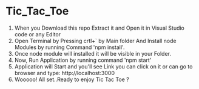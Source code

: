 # Tic_Tac_Toe
 
1. When you Download this repo Extract it and Open it in Visual Studio code or any Editor 
2. Open Terminal by Pressing crtl+` by Main folder And Install node Modules by running Command 'npm install'.
3. Once node module will installed it will be visible in your Folder. 
4. Now, Run Application by running command 'npm start'
5. Application will Start and you'll see Link you can click on it or can go to browser and type: http://localhost:3000 
6. Wooooo! All set..Ready to enjoy Tic Tac Toe ? 
